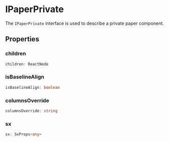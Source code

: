 # IPaperPrivate

The `IPaperPrivate` interface is used to describe a private paper component.

## Properties

### children

```ts
children: ReactNode
```

### isBaselineAlign

```ts
isBaselineAlign: boolean
```

### columnsOverride

```ts
columnsOverride: string
```

### sx

```ts
sx: SxProps<any>
```
